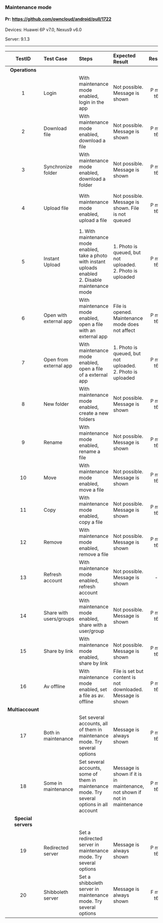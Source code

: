 ###  Maintenance mode 

#### Pr: https://github.com/owncloud/android/pull/1722 

Devices: Huawei 6P v7.0, Nexus9 v6.0

Server: 9.1.3

---

 
| TestID | Test Case | Steps | Expected Result | Result | Related Comment |
| :----: | :-------- | :---- | :-------------- | :----: | :-------------- |
|**Operations**|||||||
| 1 | Login | With maintenance mode enabled, login in the app | Not possible. Message is shown | P m7 t6|  |
| 2 | Download file| With maintenance mode enabled, download a file | Not possible. Message is shown | P m7 t6|  |
| 3 | Synchronize folder| With maintenance mode enabled, download a folder | Not possible. Message is shown | P m7 t6|  |
| 4 | Upload file| With maintenance mode enabled, upload a file | Not possible. Message is shown. File is not queued | P m7 t6| SOLVED: Upload view shows "Unknown error" |
| 5 | Instant Upload | 1. With maintenance mode enabled, take a photo with instant uploads enabled<br> 2. Disable maintenance mode| 1. Photo is queued, but not uploaded.<br>2. Photo is uploaded | P m7 t6| SOLVED: Upload view shows "Unknown error" |
| 6 | Open with external app | With maintenance mode enabled, open a file with an external app  | File is opened. Maintenance mode does not affect | P m7 t6|  |
| 7 | Open from external app | With maintenance mode enabled, open a file of a external app  | 1. Photo is queued, but not uploaded.<br>2. Photo is uploaded | P m7 t6| SOLVED: Upload view shows "Unknown error" |
| 8 | New folder | With maintenance mode enabled, create a new folders | Not possible. Message is shown | P m7 t6 |  |
| 9 | Rename | With maintenance mode enabled, rename a file | Not possible. Message is shown | P m7 t6|  |
| 10 | Move | With maintenance mode enabled, move a file | Not possible. Message is shown | P m7 t6|  |
| 11 | Copy | With maintenance mode enabled, copy a file | Not possible. Message is shown | P m7 t6|  |
| 12 | Remove | With maintenance mode enabled, remove a file | Not possible. Message is shown | P m7 t6| |
| 13 | Refresh account | With maintenance mode enabled, refresh account | Not possible. Message is shown | - | Nothing in any case. |
| 14 | Share with users/groups | With maintenance mode enabled, share with a user/group | Not possible. Message is shown | P m7 t6| SOLVED: Message is not shown |
| 15 | Share by link | With maintenance mode enabled, share by link | Not possible. Message is shown | P m7 t6|  |
| 16 | Av offline | With maintenance mode enabled, set a file as av. offline | File is set but content is not downloaded. Message is shown | P m7 t6|  |
|**Multiaccount**|||||||
| 17 | Both in maintenance | Set several accounts, all of them in maintenance mode. Try several options | Message is always shown | P m7 t6|  |
| 18 | Some in maintenance | Set several accounts, some of them in maintenance mode. Try several options in all account | Message is shown if it is in maintenance, not shown if not in maintenance | P m7 t6|  |
|**Special servers**|||||||
| 19 | Redirected server | Set a redirected server in maintenance mode. Try several options | Message is always shown | P m7 t6|  |
| 20 | Shibboleth server | Set a shibboleth server in maintenance mode. Try several options | Message is always shown | F m7 t6| Not recognized |
